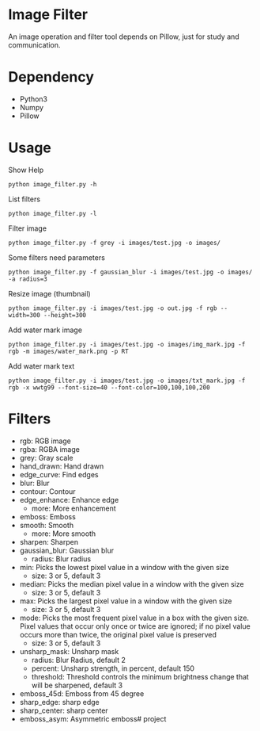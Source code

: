Image Filter
============

An image operation and filter tool depends on Pillow, just for study and communication.

# Dependency
- Python3
- Numpy
- Pillow


# Usage
Show Help
```
python image_filter.py -h
```

List filters
```
python image_filter.py -l
```

Filter image
```
python image_filter.py -f grey -i images/test.jpg -o images/
```

Some filters need parameters

```
python image_filter.py -f gaussian_blur -i images/test.jpg -o images/ -a radius=3
```

Resize image (thumbnail)
```
python image_filter.py -i images/test.jpg -o out.jpg -f rgb --width=300 --height=300
```

Add water mark image
```
python image_filter.py -i images/test.jpg -o images/img_mark.jpg -f rgb -m images/water_mark.png -p RT
```

Add water mark text
```
python image_filter.py -i images/test.jpg -o images/txt_mark.jpg -f rgb -x wwtg99 --font-size=40 --font-color=100,100,100,200
```

# Filters
- rgb: RGB image
- rgba: RGBA image
- grey: Gray scale
- hand_drawn: Hand drawn
- edge_curve: Find edges
- blur: Blur
- contour: Contour
- edge_enhance: Enhance edge
    - more: More enhancement
- emboss: Emboss
- smooth: Smooth
    - more: More smooth
- sharpen: Sharpen
- gaussian_blur: Gaussian blur
    - radius: Blur radius
- min: Picks the lowest pixel value in a window with the given size
    - size: 3 or 5, default 3
- median: Picks the median pixel value in a window with the given size
    - size: 3 or 5, default 3
- max: Picks the largest pixel value in a window with the given size
    - size: 3 or 5, default 3
- mode: Picks the most frequent pixel value in a box with the given size. Pixel values that occur only once or twice are ignored; if no pixel value occurs more than twice, the original pixel value is preserved
    - size: 3 or 5, default 3
- unsharp_mask: Unsharp mask
    - radius: Blur Radius, default 2
    - percent: Unsharp strength, in percent, default 150
    - threshold: Threshold controls the minimum brightness change that will be sharpened, default 3
- emboss_45d: Emboss from 45 degree
- sharp_edge: sharp edge
- sharp_center: sharp center
- emboss_asym: Asymmetric emboss# project
